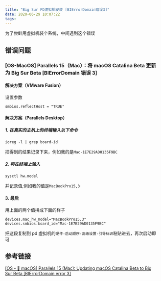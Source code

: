 ```yaml
---
title: "Big Sur PD虚拟机安装 [BIErrorDomain错误3]"
date: 2020-06-29 10:07:22
tags:
---
```


为了尝鲜用虚拟机装个系统，中间遇到这个错误

<!-- more -->

## 错误问题

### [OS-MacOS] Parallels 15（Mac）：将 macOS Catalina Beta 更新为 Big Sur Beta [BIErrorDomain 错误 3]

#### 解决方案（VMware Fusion）

设置参数

```
smbios.reflectHost = "TRUE"
```

#### 解决方案（Parallels Desktop）

##### 1. 在真实的主机上的终端输入以下命令

```
ioreg -l | grep board-id
```

把得到的结果记录下来，例如我的是`Mac-1E7E29AD0135F9BC`

##### 2. 再在终端上输入

```
sysctl hw.model
```

并记录值,例如我的值是`MacBookPro15,3`

#### 3. 最后

用上面的两个值拼成下面的样子

```
devices.mac_hw_model="MacBookPro15,3"
devices.smbios.board_id="Mac-1E7E29AD0135F9BC"
```

把这段复制到 pd 虚拟机的`硬件-启动顺序-高级设置-引导标识`粘贴进去，再次启动即可

## 参考链接

[[OS - 🍎 macOS] Parallels 15 (Mac): Updating macOS Catalina Beta to Big Sur Beta [BIErrorDomain error 3]](https://dev-dream-world.tistory.com/139)
